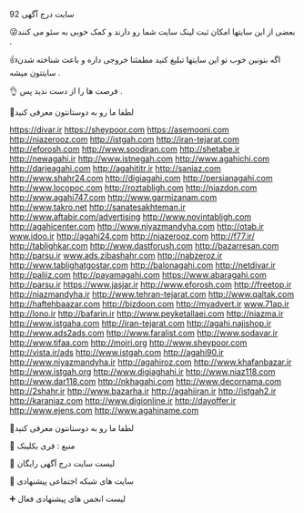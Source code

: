 92 سایت درج آگهی 

😜بعضی از این سایتها امکان ثبت لینک سایت شما رو دارند و کمک خوبی به سئو می کنند . 

👍اگه بتونین خوب تو این سایتها تبلیغ کنید مطمئنا خروجی داره و باعث شناخته شدن سایتتون میشه .

👌 فرصت ها را از دست ندید پس .

🙏لطفا ما رو به دوستانتون معرفی کنید

https://divar.ir
https://sheypoor.com
https://asemooni.com
http://niazerooz.com
http://istgah.com
http://iran-tejarat.com
http://eforosh.com
http://www.soodiran.com
http://shetabe.ir
http://newagahi.ir
http://www.istnegah.com
http://www.agahichi.com
http://darjeagahi.com
http://agahititr.ir
http://saniaz.com
http://www.shahr24.com
http://digiagahi.com
http://persianagahi.com
http://www.locopoc.com
http://roztabligh.com
http://niazdon.com
http://www.agahi747.com
http://www.garmizanam.com
http://www.takro.net
http://sanatesakhteman.ir http://www.aftabir.com/advertising
http://www.novintabligh.com
http://agahicenter.com
http://www.niyazmandyha.com
http://otab.ir
www.idoo.ir
http://agahi24.com
http://niazerooz.com
http://f77.ir/
http://tablighkar.com
http://www.dastforush.com
http://bazarresan.com
http://parsu.ir
www.ads.zibashahr.com
http://nabzeroz.ir
http://www.tablighatgostar.com
http://balonagahi.com
http://netdivar.ir
http://paliiz.com
http://payamagahi.com
https://www.abaragahi.com
http://parsu.ir
https://www.jasjar.ir
http://www.eforosh.com
http://freetop.ir
http://niazmandyha.ir
http://www.tehran-tejarat.com
http://www.qaltak.com
http://haftehbaazar.com
http://bizdoon.com
http://myadvert.ir
www.71ap.ir
http://lono.ir
http://bafarin.ir
http://www.peyketallaei.com
http://niazma.ir
http://www.istgaha.com
http://iran-tejarat.com
http://agahi.najishop.ir
http://www.ads2ads.com
http://www.faralist.com
http://www.sodavar.ir
http://www.tifaa.com
http://mojri.org
http://www.sheypoor.com
http://vista.ir/ads
http://www.istgah.com
http://agahi90.ir
http://www.niyazmandyha.ir
http://agahiroz.com
http://www.khafanbazar.ir
http://www.istgah.org
http://www.digiaghahi.ir
http://www.niaz118.com
http://www.dar118.com
http://nkhagahi.com
http://www.decornama.com
http://2shahr.ir
http://www.bazarha.ir
http://agahiiran.ir
http://istgah2.ir
http://karaniaz.com
http://www.digionline.ir
http://dayoffer.ir
http://www.ejens.com
http://www.agahiname.com

🙏لطفا ما رو به دوستانتون معرفی کنید

📌 منبع : فری بکلینک

💯 لیست سایت درج آگهی رایگان

🌹 سایت های شبکه اجتماعی پیشنهادی

➕ لیست انجمن های پیشنهادی فعال
